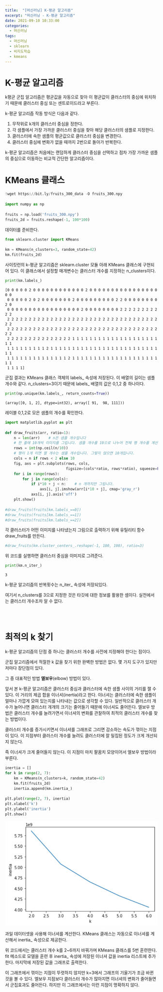 ```yaml
---
title:  "[머신러닝] K-평균 알고리즘"
excerpt: "머신러닝 - K-평균 알고리즘"
date: 2021-09-10 10:33:00
categories:
  - 머신러닝
tags:
  - 머신러닝
  - sklearn
  - 비지도학습
  - kmeans
---
```


# K-평균 알고리즘

k평균 군집 알고리즘은 평균값을 자동으로 찾아 이 평균값이 클러스터의 중심에 위치하기 때문에 클러스터 중심 또는 센트로이드라고 부른다.

k-평균 알고리즘 작동 방식은 다음과 같다.

1. 무작위로 k개의 클러스터 중심을 정한다.
2. 각 샘플에서 가장 가까운 클러스터 중심을 찾아 해당 클러스터의 샘플로 지정한다.
3. 클러스터에 속한 샘플의 평균값으로 클러스터 중심을 변경한다.
4. 클러스터 중심에 변화가 없을 때까지 2번으로 돌아가 반복한다.

k-평균 알고리즘은 처음에는 랜덤하게 클러스터 중심을 선택하고 점차 가장 가까운 샘플의 중심으로 이동하는 비교적 간단한 알고리즘이다.

# KMeans 클래스

```python
!wget https://bit.ly/fruits_300_data -O fruits_300.npy

import numpy as np

fruits = np.load('fruits_300.npy')
fruits_2d = fruits.reshape(-1, 100*100)
```
데이터를 준비한다.

```python
from sklearn.cluster import KMeans

km = KMeans(n_clusters=3, random_state=42)
km.fit(fruits_2d)
```
사이킷런의 k-평균 알고리즘은 sklearn.cluster 모듈 아래 KMeans 클래스에 구현되어 있다. 이 클래스에서 설정할 매개변수는 클러스터 개수를 지정하는 n_clusters이다.

```python
print(km.labels_)
```
```
[0 0 0 0 0 2 0 0 0 0 0 0 0 0 0 0 0 0 2 0 0 0 0 0 0 0 0 0 0 0 0 0 0 0 0 0 0
 0 0 0 0 0 2 0 2 0 0 0 0 0 0 0 2 0 0 0 0 0 0 0 0 0 2 2 0 0 0 0 0 0 0 0 2 0
 0 0 0 0 0 0 0 0 0 0 0 0 0 0 0 0 0 2 0 0 0 0 0 0 0 0 2 2 2 2 2 2 2 2 2 2 2
 2 2 2 2 2 2 2 2 2 2 2 2 2 2 2 2 2 2 2 2 2 2 2 2 2 2 2 2 2 2 2 2 2 2 2 2 2
 2 2 2 2 2 2 2 2 2 2 2 2 2 2 2 2 2 2 2 2 2 2 2 2 2 2 2 2 2 2 2 2 2 2 2 2 2
 2 2 2 2 2 2 2 2 2 2 2 2 2 2 2 1 1 1 1 1 1 1 1 1 1 1 1 1 1 1 1 1 1 1 1 1 1
 1 1 1 1 1 1 1 1 1 2 1 1 1 1 1 1 1 1 1 1 1 1 1 1 1 1 1 1 1 1 1 1 1 1 1 1 1
 1 1 1 1 1 1 1 1 1 1 1 1 1 1 2 1 1 1 1 1 1 1 1 1 1 1 1 1 1 1 1 1 1 1 1 1 1
 1 1 1 1]
```
군집 결과는 KMeans 클래스 객체의 labels_ 속성에 저장된다. 이 배열의 길이는 샘플 개수와 같다. n_clusters=3이기 때문에 labels_ 배열의 값은 0,1,2 중 하나이다.

```python
print(np.unique(km.labels_, return_counts=True))
```
```
(array([0, 1, 2], dtype=int32), array([ 91,  98, 111]))
```
레이블 0,1,2로 모은 샘플의 개수를 확인한다.

```python
import matplotlib.pyplot as plt

def draw_fruits(arr, ratio=1):
    n = len(arr)    # n은 샘플 개수입니다
    # 한 줄에 10개씩 이미지를 그립니다. 샘플 개수를 10으로 나누어 전체 행 개수를 계산합니다. 
    rows = int(np.ceil(n/10))
    # 행이 1개 이면 열 개수는 샘플 개수입니다. 그렇지 않으면 10개입니다.
    cols = n if rows < 2 else 10
    fig, axs = plt.subplots(rows, cols, 
                            figsize=(cols*ratio, rows*ratio), squeeze=False)
    for i in range(rows):
        for j in range(cols):
            if i*10 + j < n:    # n 개까지만 그립니다.
                axs[i, j].imshow(arr[i*10 + j], cmap='gray_r')
            axs[i, j].axis('off')
    plt.show()

#draw_fruits(fruits[km.labels_==0])
#draw_fruits(fruits[km.labels_==1])
#draw_fruits(fruits[km.labels_==2])
```
각 클러스터가 어떤 이미지를 나타냈는지 그림으로 출력하기 위해 유틸리티 함수 draw_fruits를 만든다.

```python
#draw_fruits(km.cluster_centers_.reshape(-1, 100, 100), ratio=3)
```
위 코드를 실행하면 클러스터 중심을 이미지로 그려준다.

```python
print(km.n_iter_)
```
```
3
```
k-평균 알고리즘의 반복횟수는 n_iter_ 속성에 저장되있다.

여기서 n_clusters를 3으로 지정한 것은 타깃에 대한 정보를 활용한 셈이다. 실전에서는 클러스터 개수조차 알 수 없다.

<br>
<br>

# 최적의 k 찾기

k-평균 알고리즘의 단점 중 하나는 클러스터 개수를 사전에 지정해야 한다는 점이다.

군집 알고리즘에서 적절한 k 값을 찾기 위한 완벽한 방법은 없다. 몇 가지 도구가 있지만 저마다 장단점이 있다.

그 중 대표적인 방법 **엘보우**(elbow) 방법이 있다.

앞서 본 k-평균 알고리즘은 클러스터 중심과 클러스터에 속한 샘플 사이의 거리를 잴 수 있다. 이 거리의 제곱 합을 이너셔(inertia)라고 한다. 이너셔는 클러스터에 속한 샘플이 얼마나 가깝게 모여 있는지를 나타내는 값으로 생각할 수 있다. 일반적으로 클러스터 개수가 늘어나면 클러스터 개개의 크기는 줄어들기 때문에 이너셔도 줄어든다. 엘보우 방법은 클러스터 개수를 늘려가면서 이너셔의 변화를 관찰하여 최적의 클러스터 개수를 찾는 방법이다.

클러스터 개수를 증가시키면서 이너셔를 그래프로 그리면 감소하는 속도가 꺾이는 지점이 있다. 이 지점부터 클러스터 개수를 늘려도 클러스터에 잘 밀집된 정도가 크게 개선되지 않는다.

즉 이너셔가 크게 줄어들지 않는다. 이 지점이 마치 팔꿈치 모양이어서 엘보우 방법이라 부른다.

```python
inertia = []
for k in range(2, 7):
    km = KMeans(n_clusters=k, random_state=42)
    km.fit(fruits_2d)
    inertia.append(km.inertia_)

plt.plot(range(2, 7), inertia)
plt.xlabel('k')
plt.ylabel('inertia')
plt.show()
```

![kmeans](/img/kmeans.PNG?raw=true)

과일 데이터셋을 사용해 이너셔를 계산한다. KMeans 클래스는 자동으로 이너셔를 계산해서 inertia_ 속성으로 제공한다.

위 코드에서는 클러스터 개수 k를 2~6까지 바꿔가며 KMeans 클래스를 5번 훈련한다. fit 메소드로 모델을 훈련 후 inertia_ 속성에 저장된 이너셔 값을 inertia 리스트에 추가한다. 
마지막에 저장된 값을 그래프로 출력한다.

이 그래프에서 꺾이는 지점이 뚜렷하지 않지만 k=3에서 그래프의 기울기가 조금 바뀐 것을 볼 수 있다. 엘보우 지점보다 클러스터 개수가 많아지면 이너셔의 변화가 줄어들면서 군집효과도 줄어든다. 하지만 이 그래프에서는 이런 지점이 명확하지 않다.